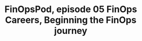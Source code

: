 ---
title: FinOpsPod, episode 05 FinOps Careers, Beginning the FinOps journey
description: The FinOps career path continues to evolve. Hear the perspectives of three practitioners, Vijay Karthavya Kudithipudi, Kate Ferguson and Hector J. Meneses Jr., who have recently started their FinOps career journeys. What is similar to your path? What is different?
date-added: May 2022
type: Podcast
source: Foundation Contribution
label: 
cloud-provider: 
  - Multi-Cloud
framework-capabilities:
  - FinOps Education & Enablement
  - Establishing FinOps Culture
link: https://finopspod.captivate.fm/episode/new-finops-careers
permalink: /resources/not-here/
weight: 20
listing: true
---